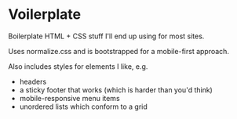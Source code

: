 # Voilerplate
Boilerplate HTML + CSS stuff I'll end up using for most sites.

Uses normalize.css and is bootstrapped for a mobile-first approach.

Also includes styles for elements I like, e.g.
- headers
- a sticky footer that works (which is harder than you'd think)
- mobile-responsive menu items
- unordered lists which conform to a grid

